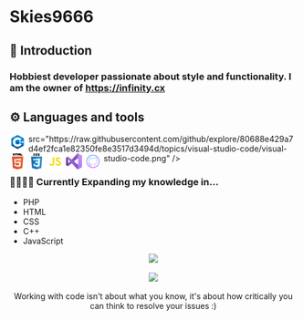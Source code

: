 #  Skies9666


## 📃 Introduction
### Hobbiest developer passionate about style and functionality. I am the owner of https://infinity.cx 

## ⚙️ Languages and tools
<img style="margin-right: 5px" align="left" alt="C++" width="28px" src="icons/cpp.png" />
src="https://raw.githubusercontent.com/github/explore/80688e429a7d4ef2fca1e82350fe8e3517d3494d/topics/visual-studio-code/visual-studio-code.png" />
<img style="margin-right: 5px" align="left" alt="HTML5" width="28px" src="https://raw.githubusercontent.com/github/explore/80688e429a7d4ef2fca1e82350fe8e3517d3494d/topics/html/html.png" />
<img style="margin-right: 5px" align="left" alt="CSS3" width="28px" src="https://raw.githubusercontent.com/github/explore/80688e429a7d4ef2fca1e82350fe8e3517d3494d/topics/css/css.png" />
<img style="margin-right: 5px" align="left" alt="JavaScript" width="28px" src="https://raw.githubusercontent.com/vscode-icons/vscode-icons/master/icons/file_type_js.svg" />
<img style="margin-right: 5px" align="left" alt="Visual Studio" width="28px" src="icons/MSVC.png" />
<img style="margin-right: 5px" align="left" alt="Visual Studio Code" width="28px" 
<img style="margin-right: 5px" align="left" alt="GitHub" width="28px" src="icons/github.png" />
<br>

### 👨‍🏫👩‍🏫 Currently Expanding my knowledge in...
- PHP
- HTML
- CSS
- C++
- JavaScript

<p align="center">
  <img width="400" src="https://github-readme-stats.vercel.app/api?username=Skies966&show_icons=true&theme=radical">
</p>
<p align="center">
  <img width="400" src="https://github-readme-stats.vercel.app/api/top-langs/?username=Skies966&layout=compact&theme=radical">
</p>
<p align="center">
    Working with code isn't about what you know, it's about how critically you can think to resolve your issues :)
</p>
